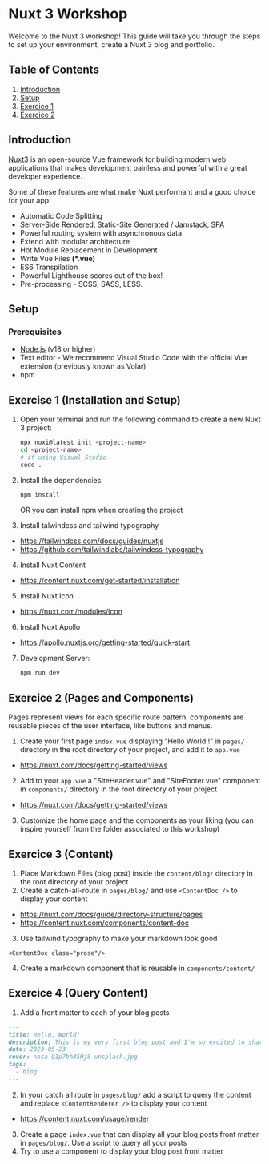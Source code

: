 # Nuxt 3 Workshop

Welcome to the Nuxt 3 workshop! This guide will take you through the steps to set up your environment, create a Nuxt 3 blog and portfolio.

## Table of Contents
1. [Introduction](#introduction)
2. [Setup](#setup)
3. [Exercice 1](#exercise-1-installation-and-setup)
4. [Exercice 2]()

## Introduction
[Nuxt3](https://nuxt.com/) is an open-source Vue framework for building modern web applications that makes development painless and powerful with a great developer experience.

Some of these features are what make Nuxt performant and a good choice for your app:

* Automatic Code Splitting
* Server-Side Rendered, Static-Site Generated / Jamstack, SPA
* Powerful routing system with asynchronous data
* Extend with modular architecture
* Hot Module Replacement in Development
* Write Vue Files **(*.vue)**
* ES6 Transpilation
* Powerful Lighthouse scores out of the box!
* Pre-processing - SCSS, SASS, LESS.

## Setup
### Prerequisites
- [Node.js](https://nodejs.org/) (v18 or higher)
- Text editor - We recommend Visual Studio Code with the official Vue extension (previously known as Volar)
- npm

## Exercise 1 (Installation and Setup)
1. Open your terminal and run the following command to create a new Nuxt 3 project:
   ```bash
   npx nuxi@latest init <project-name>
   cd <project-name>
   # if using Visual Studio
   code .
   ```
2. Install the dependencies:
   ```bash
   npm install
   ```
   OR you can install npm when creating the project

3. Install talwindcss and tailwind typography
- https://tailwindcss.com/docs/guides/nuxtjs
- https://github.com/tailwindlabs/tailwindcss-typography

4. Install Nuxt Content
- https://content.nuxt.com/get-started/installation

5. Install Nuxt Icon
- https://nuxt.com/modules/icon

6. Install Nuxt Apollo
- https://apollo.nuxtjs.org/getting-started/quick-start

7. Development Server:
   ```bash
   npm run dev
   ```

## Exercice 2 (Pages and Components)
Pages represent views for each specific route pattern. components are reusable pieces of the user interface, like buttons and menus.

1. Create your first page `index.vue` displaying "Hello World !" in `pages/` directory in the root directory of your project, and add it to `app.vue`
- https://nuxt.com/docs/getting-started/views
2. Add to your `app.vue` a "SiteHeader.vue" and "SiteFooter.vue" component in `components/` directory in the root directory of your project
- https://nuxt.com/docs/getting-started/views
3. Customize the home page and the components as your liking (you can inspire yourself from the folder associated to this workshop)

## Exercice 3 (Content)
1. Place Markdown Files (blog post) inside the `content/blog/` directory in the root directory of your project
2. Create a catch-all-route in `pages/blog/` and use `<ContentDoc />` to display your content
- https://nuxt.com/docs/guide/directory-structure/pages
- https://content.nuxt.com/components/content-doc
3. Use tailwind typography to make your markdown look good
```
<ContentDoc class="prose"/>
```
4. Create a markdown component that is reusable in `components/content/`

## Exercice 4 (Query Content)
1. Add a front matter to each of your blog posts
```example_blog_post.md
---
title: Hello, World!
description: This is my very first blog post and I'm so excited to share it with you!
date: 2023-05-23
cover: nasa-Q1p7bh3SHj8-unsplash.jpg
tags:
  - blog
---
```
2. In your catch all route in `pages/blog/` add a script to query the content and replace `<ContentRenderer />` to display your content
- https://content.nuxt.com/usage/render
3. Create a page `index.vue` that can display all your blog posts front matter in `pages/blog/`. Use a script to query all your posts
4. Try to use a component to display your blog post front matter
